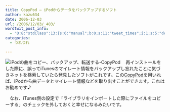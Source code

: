 ```yaml
---
title: CopyPod — iPodからデータをバックアップするソフト
author: kazu634
date: 2006-12-03
url: /2006/12/03/_403/
wordtwit_post_info:
  - 'O:8:"stdClass":13:{s:6:"manual";b:0;s:11:"tweet_times";i:1;s:5:"delay";i:0;s:7:"enabled";i:1;s:10:"separation";s:2:"60";s:7:"version";s:3:"3.7";s:14:"tweet_template";b:0;s:6:"status";i:2;s:6:"result";a:0:{}s:13:"tweet_counter";i:2;s:13:"tweet_log_ids";a:1:{i:0;i:2667;}s:9:"hash_tags";a:0:{}s:8:"accounts";a:1:{i:0;s:7:"kazu634";}}'
categories:
  - つれづれ

---
```

<div class="section">
<p>
<a href="http://www.copypod.jp/" onclick="__gaTracker('send', 'event', 'outbound-article', 'http://www.copypod.jp/', '');" target="_blank"><img align="left" alt="iPodの曲をコピー、バックアップ、転送する-CopyPod" src="http://img.simpleapi.net/small/http://www.copypod.jp/" border="0" /></a>
</p>
  
<p>
    　再インストールをした際に、誤ってiTunesのマイレート情報をバックアップし忘れたことに気づきネットを検索していたら発見したソフトがこれです。この<a href="http://www.copypod.jp/" onclick="__gaTracker('send', 'event', 'outbound-article', 'http://www.copypod.jp/', 'CopyPod');" target="_blank">CopyPod</a>を用いれば、iPodから曲データとマイレート情報などを取り出すことができます。これはお勧めです♪
</p>
  
<p>
    　なお、iTunes側の設定で「ライブラリをインポートした際にファイルをコピーする」のチェックを外しておくと幸せになるみたいです。
</p>
</div>